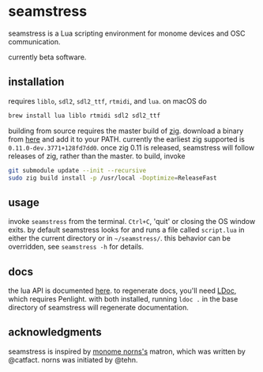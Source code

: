 # seamstress

seamstress is a Lua scripting environment for monome devices and OSC communication.

currently beta software.

## installation

requires `liblo`, `sdl2`, `sdl2_ttf`, `rtmidi`, and `lua`. on macOS do

```bash
brew install lua liblo rtmidi sdl2 sdl2_ttf
```

building from source requires the master build of [zig](https://github.com/ziglang/zig).
download a binary from [here](https://ziglang.org/download/) and add it to your PATH.
currently the earliest zig supported is `0.11.0-dev.3771+128fd7dd0`.
once zig 0.11 is released, seamstress will follow releases of zig, rather than the master.
to build, invoke

```bash
git submodule update --init --recursive
sudo zig build install -p /usr/local -Doptimize=ReleaseFast
```

## usage

invoke `seamstress` from the terminal.
`Ctrl+C`, 'quit' or closing the OS window exits.
by default seamstress looks for and runs a file called `script.lua`
in either the current directory or in `~/seamstress/`.
this behavior can be overridden, see `seamstress -h` for details.

## docs

the lua API is documented [here](https://ryleealanza.org/assets/doc/index.html).
to regenerate docs, you'll need [LDoc](https://github.com/lunarmodules/ldoc),
which requires Penlight.
with both installed, running `ldoc .` in the base directory of seamstress will
regenerate documentation.

## acknowledgments

seamstress is inspired by [monome norns's](https://github.com/monome/norns) matron,
which was written by @catfact.
norns was initiated by @tehn.
